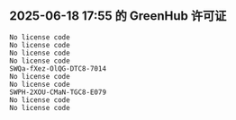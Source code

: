 ## 2025-06-18 17:55 的 GreenHub 许可证
```
No license code
No license code
No license code
No license code
SWQa-fXez-OlQG-DTC8-7014
No license code
No license code
SWPH-2XOU-CMaN-TGC8-E079
No license code
No license code
```
